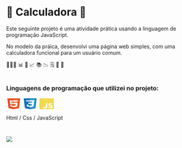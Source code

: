 # 🧠 Calculadora 🧠
Este seguinte projeto é uma atividade prática usando a linguagem de programação JavaScript.

No modelo da práica, desenvolvi uma página web simples, com uma calculadora funcional para um usuário comum. 

👩🏻‍🏫 📊 📐 📈 📚 📉 🗒 📏 🧮 

#

### Linguagens de programação que utilizei no projeto:
<img align="center" alt="HTML" height="30" width="40" src="https://raw.githubusercontent.com/devicons/devicon/master/icons/html5/html5-original.svg"> <img align="center" alt="CSS" height="30" width="40" src="https://raw.githubusercontent.com/devicons/devicon/master/icons/css3/css3-original.svg"> <img align="center" alt="Js" height="30" width="40" src="https://raw.githubusercontent.com/devicons/devicon/master/icons/javascript/javascript-plain.svg">

Html / Css / JavaScript

#

<img align="center" src="https://user-images.githubusercontent.com/123119430/219900167-9d925e9a-3d87-4577-82f0-e3a170207aca.png"> 


